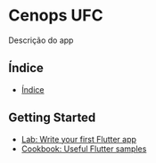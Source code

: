 # Cenops UFC

Descrição do app

## Índice

* [Índice](#índice)

## Getting Started

- [Lab: Write your first Flutter app](https://docs.flutter.dev/get-started/codelab)
- [Cookbook: Useful Flutter samples](https://docs.flutter.dev/cookbook)
